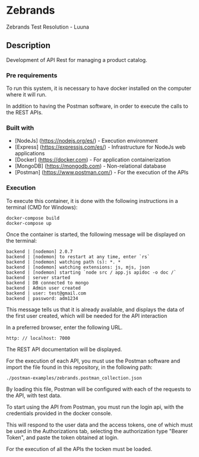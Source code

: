 # Zebrands
Zebrands Test Resolution - Luuna

## Description

Development of API Rest for managing a product catalog.

### Pre requirements

To run this system, it is necessary to have docker installed on the computer where it will run.

In addition to having the Postman software, in order to execute the calls to the REST APIs.

### Built with

* [NodeJs] (https://nodejs.org/es/) - Execution environment
* [Express] (https://expressjs.com/es/) - Infrastructure for NodeJs web applications
* [Docker] (https://docker.com) - For application containerization
* [MongoDB] (https://mongodb.com) - Non-relational database
* [Postman] (https://www.postman.com/) - For the execution of the APIs

### Execution

To execute this container, it is done with the following instructions in a terminal (CMD for Windows):

```
docker-compose build
docker-compose up
```

Once the container is started, the following message will be displayed on the terminal:

```
backend | [nodemon] 2.0.7
backend | [nodemon] to restart at any time, enter `rs`
backend | [nodemon] watching path (s): *. *
backend | [nodemon] watching extensions: js, mjs, json
backend | [nodemon] starting `node src / app.js apidoc -o doc /`
backend | server started
backend | DB connected to mongo
backend | Admin user created
backend | user: test@gmail.com
backend | password: adm1234
```

This message tells us that it is already available, and displays the data of the first user created, which will be needed for the API interaction

In a preferred browser, enter the following URL.

```
http: // localhost: 7000
```

The REST API documentation will be displayed.

For the execution of each API, you must use the Postman software and import the file found in this repository, in the following path:

```
./postman-examples/zebrands.postman_collection.json
```

By loading this file, Postman will be configured with each of the requests to the API, with test data.

To start using the API from Postman, you must run the login api, with the credentials provided in the docker console.

This will respond to the user data and the access tokens, one of which must be used in the Authorizations tab, selecting the authorization type "Bearer Token", and paste the token obtained at login.

For the execution of all the APIs the tocken must be loaded.